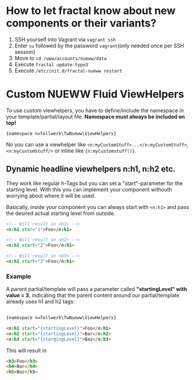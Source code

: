 # How to let fractal know about new components or their variants?

1) SSH yourself into Vagrant via `vagrant ssh`
2) Enter `su` followed by the password `vagrant`(only needed once per SSH session)
3) Move to `cd /www/accounts/nueww/data`
4) Execute `fractal update-typo3`
5) Execute `/etc/init.d/fractal-nueww restart`

# Custom NUEWW Fluid ViewHelpers

To use custom viewhelpers, you have to define/include the namespace 
in your template/partial/layout file. **Namespace must always be included on top!**

`{namespace n=Tollwerk\TwNueww\ViewHelpers}`

No you can use a viewhelper like `<n:myCustomStuff>...</n:myCustomStuff>`, `<n:myCustomStuff/>`
or inline like `{n:myCustomstuff()}`.

## Dynamic headline viewhelpers n:h1, n:h2 etc.

They work like regular h-Tags but you can set a "start"-parameter for the starting level.
With this you can implement your component withouth worrying about where it will be used.

Basically, inside your component you can always start with `<n:h1>` and pass the desired
actual starting level from outside.

```html
<!-- Will result in <h1> -->
<n:h1 star="1">Foo</n:h1>

<!-- Will result in <h2> -->
<n:h1 start="2">Foo</n:h1>

<!-- Will result in <h3> -->
<n:h1 start="3">Foo</n:h1>
```

### Example

A parent partial/template will pass a parameter called **"startingLevel" with value = 3**,
indicating that the parent content around our partial/template already uses h1 and h2 tags:

```html
 
{namespace n=Tollwerk\TwNueww\ViewHelpers}

<n:h1 start="{startingLevel}">Foo</n:h1>
<n:h2 start="{startingLevel}">Bar</n:h2>
<n:h3 start="{stargingLevel}">Baz</n:h3>
```

This will result in

```html
<h3>Foo</h3>
<h4>Bar</h4>
<h5>Baz</h5>
```
